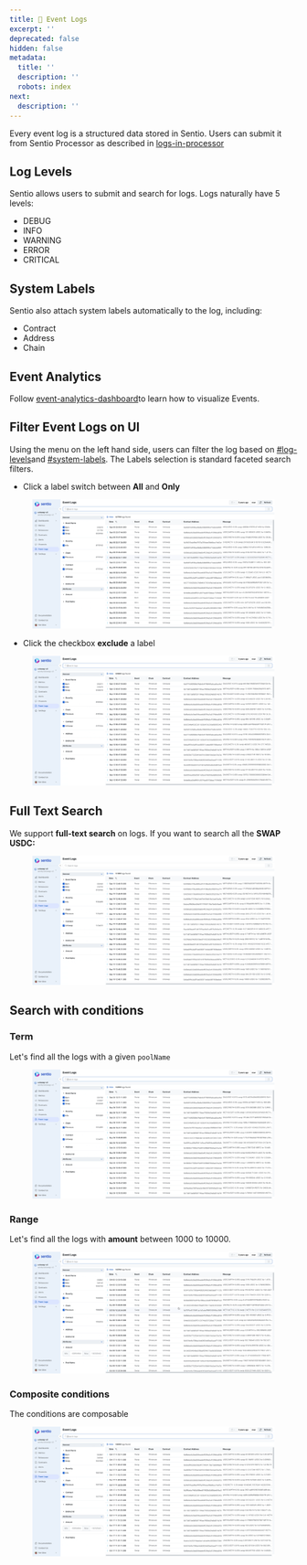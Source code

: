 ```yaml
---
title: 📕 Event Logs
excerpt: ''
deprecated: false
hidden: false
metadata:
  title: ''
  description: ''
  robots: index
next:
  description: ''
---
```

Every event log is a structured data stored in Sentio. Users can submit it from Sentio Processor as described in [logs-in-processor](logs-in-processor "mention")

## Log Levels

Sentio allows users to submit and search for logs. Logs naturally have 5 levels:

* DEBUG
* INFO
* WARNING
* ERROR
* CRITICAL

## System Labels

Sentio also attach system labels automatically to the log, including:

* Contract
* Address
* Chain

## Event Analytics

Follow [event-analytics-dashboard](event-analytics-dashboard "mention")to learn how to visualize Events.

## Filter Event Logs on UI

Using the menu on the left hand side, users can filter the log based on [#log-levels](event-logs#log-levels "mention")and [#system-labels](event-logs#system-labels "mention"). The Labels selection is standard faceted search filters.

* Click a label switch between **All** and **Only**

<figure><img src="https://raw.githubusercontent.com/sentioxyz/docs/main/.gitbook/assets/allonly.gif" alt=""><figcaption></figcaption></figure>

* Click the checkbox **exclude** a label

<figure><img src="https://raw.githubusercontent.com/sentioxyz/docs/main/.gitbook/assets/unselect.gif" alt=""><figcaption></figcaption></figure>

## Full Text Search

We support **full-text search** on logs. If you want to search all the **SWAP USDC:**

<figure><img src="https://raw.githubusercontent.com/sentioxyz/docs/main/.gitbook/assets/fulltext.gif" alt=""><figcaption></figcaption></figure>

## Search with conditions

### Term

Let's find all the logs with a given `poolName`

<figure><img src="https://raw.githubusercontent.com/sentioxyz/docs/main/.gitbook/assets/term.gif" alt=""><figcaption></figcaption></figure>

### Range

Let's find all the logs with **amount** between 1000 to 10000.

<figure><img src="https://raw.githubusercontent.com/sentioxyz/docs/main/.gitbook/assets/range.gif" alt=""><figcaption></figcaption></figure>

### Composite conditions

The conditions are composable

<figure><img src="https://raw.githubusercontent.com/sentioxyz/docs/main/.gitbook/assets/composite.gif" alt=""><figcaption></figcaption></figure>